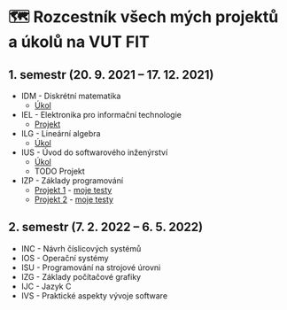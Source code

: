 # 🗺️ Rozcestník všech mých projektů a úkolů na VUT FIT

## 1. semestr (20. 9. 2021 – 17. 12. 2021)

- IDM - Diskrétní matematika
  - [Úkol](https://github.com/JosefKuchar/idm-hw)
- IEL - Elektronika pro informační technologie	
  - [Projekt](https://github.com/JosefKuchar/iel-projekt-1)
- ILG - Lineární algebra
  - [Úkol](https://github.com/JosefKuchar/ilg-hw)
- IUS - Úvod do softwarového inženýrství
  - [Úkol](https://github.com/JosefKuchar/ius-hw)
  - TODO Projekt
- IZP - Základy programování
  - [Projekt 1](https://github.com/JosefKuchar/izp-projekt-1) - [moje testy](https://gist.github.com/JosefKuchar/bb83284d309465bdf7d9353e26dfa6e8)
  - [Projekt 2](https://github.com/JosefKuchar/izp-projekt-2) - [moje testy](https://github.com/JosefKuchar/tests-izp-projekt-2)

## 2. semestr (7. 2. 2022 – 6. 5. 2022)

- INC - Návrh číslicových systémů
- IOS - Operační systémy
- ISU - Programování na strojové úrovni
- IZG - Základy počítačové grafiky
- IJC - Jazyk C
- IVS - Praktické aspekty vývoje software
